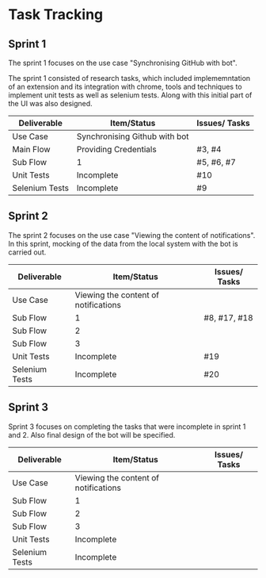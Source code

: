 
# Task Tracking

## Sprint 1

The sprint 1 focuses on the use case "Synchronising GitHub with bot". 

The sprint 1 consisted of research tasks, which included implememntation of an extension and its integration with chrome, tools and techniques to implement unit tests as well as selenium tests. Along with this initial part of the UI was also designed.

| Deliverable       | Item/Status                     | Issues/ Tasks  |
| ------------------| --------------------------------| ---------------|
| Use Case          |  Synchronising Github with bot  |                |
| Main Flow         |  Providing Credentials          | #3, #4         |
| Sub Flow          |  1                              | #5, #6, #7     |
| Unit Tests        |  Incomplete                     | #10            |
| Selenium Tests    |  Incomplete                     | #9             |


## Sprint 2

The sprint 2 focuses on the use case "Viewing the content of notifications". In this sprint, mocking of the data from the local system with the bot is carried out.

| Deliverable       | Item/Status                           | Issues/ Tasks  |
| ------------------| --------------------------------------| ---------------|
| Use Case          | Viewing the content of notifications  |                |
| Sub Flow          | 1                                     | #8, #17, #18   |
| Sub Flow          | 2                                     |                |
| Sub Flow          | 3                                     |                |
| Unit Tests        | Incomplete                            | #19            |
| Selenium Tests    | Incomplete                            | #20            |


## Sprint 3   

Sprint 3 focuses on completing the tasks that were incomplete in sprint 1 and 2. Also final design of the bot will be specified.

| Deliverable       | Item/Status                           | Issues/ Tasks  |
| ------------------| --------------------------------------| ---------------|
| Use Case          | Viewing the content of notifications  |                |
| Sub Flow          | 1                                     |                |
| Sub Flow          | 2                                     |                |
| Sub Flow          | 3                                     |                |
| Unit Tests        | Incomplete                            |                |
| Selenium Tests    | Incomplete                            |                |

